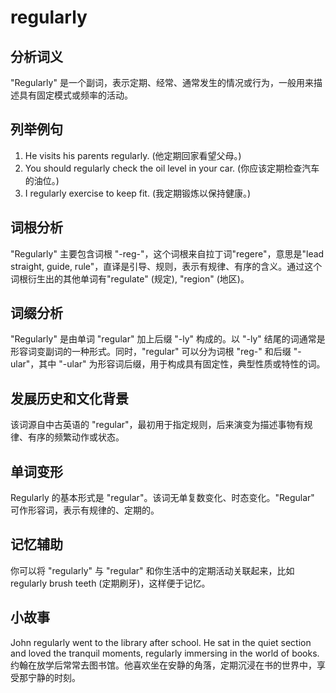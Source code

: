 # regularly

## 分析词义

  

"Regularly" 是一个副词，表示定期、经常、通常发生的情况或行为，一般用来描述具有固定模式或频率的活动。

  

## 列举例句

  

1.  He visits his parents regularly. (他定期回家看望父母。)
2.  You should regularly check the oil level in your car. (你应该定期检查汽车的油位。)
3.  I regularly exercise to keep fit. (我定期锻炼以保持健康。)

  

## 词根分析

  

"Regularly" 主要包含词根 "-reg-"，这个词根来自拉丁词"regere"，意思是"lead straight, guide, rule"，直译是引导、规则，表示有规律、有序的含义。通过这个词根衍生出的其他单词有"regulate" (规定), "region" (地区)。

  

## 词缀分析

  

"Regularly" 是由单词 "regular" 加上后缀 "-ly" 构成的。以 "-ly" 结尾的词通常是形容词变副词的一种形式。同时，"regular" 可以分为词根 "reg-" 和后缀 "-ular"，其中 "-ular" 为形容词后缀，用于构成具有固定性，典型性质或特性的词。

  

## 发展历史和文化背景

  

该词源自中古英语的 "regular"，最初用于指定规则，后来演变为描述事物有规律、有序的频繁动作或状态。

  

## 单词变形

  

Regularly 的基本形式是 "regular"。该词无单复数变化、时态变化。"Regular" 可作形容词，表示有规律的、定期的。

  

## 记忆辅助

  

你可以将 "regularly" 与 "regular" 和你生活中的定期活动关联起来，比如 regularly brush teeth (定期刷牙)，这样便于记忆。

  

## 小故事

  

John regularly went to the library after school. He sat in the quiet section and loved the tranquil moments, regularly immersing in the world of books.  
约翰在放学后常常去图书馆。他喜欢坐在安静的角落，定期沉浸在书的世界中，享受那宁静的时刻。
